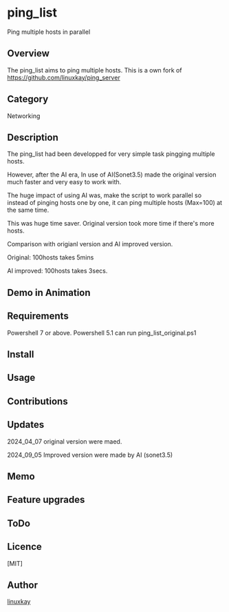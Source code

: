 # ping_list
Ping multiple hosts in parallel 

## Overview

The ping_list aims to ping multiple hosts. 
This is a own fork of https://github.com/linuxkay/ping_server

## Category
Networking

## Description
The ping_list had been developped for very simple task pingging multiple hosts.

However, after the AI era, In use of AI(Sonet3.5) made the original version much faster and very easy to work with.

The huge impact of using AI was, make the script to work parallel so instead of pinging hosts one by one, it can ping multiple hosts (Max=100) at the same time.

This was huge time saver. Original version took more time if there's more hosts.

Comparison with origianl version and AI improved version.

Original: 100hosts takes 5mins

AI improved: 100hosts takes 3secs.


## Demo in Animation

## Requirements

Powershell 7 or above.
Powershell 5.1 can run ping_list_original.ps1

## Install

## Usage


## Contributions

## Updates
2024_04_07 original version were maed.

2024_09_05 Improved version were made by AI (sonet3.5)

## Memo

## Feature upgrades

## ToDo

## Licence
[MIT]

## Author

[linuxkay](https://github.com/linuxkay)
